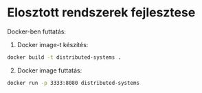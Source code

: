 # Elosztott rendszerek fejlesztese

Docker-ben futtatás:

1. Docker image-t készítés: 
```sh
docker build -t distributed-systems .
```

2. Docker image futtatás: 
```sh
docker run -p 3333:8080 distributed-systems
```